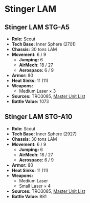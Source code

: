 # Stinger LAM
## Stinger LAM STG-A5
- **Role:** Scout
- **Tech Base:** Inner Sphere (2701)
- **Chassis:** 30 tons LAM
- **Movement:** 6 / 9
  - **Jumping:** 6
  - **AirMech:** 18 / 27
  - **Aerospace:** 6 / 9
- **Armor:** 80
- **Heat Sinks:** 11 (11)
- **Weapons:**
  - Medium Laser × 3
- **Sources:** TRO3085, [Master Unit List](http://masterunitlist.info/Unit/Details/5139/stinger-lam-stg-a5)
- **Battle Value:** 1073

## Stinger LAM STG-A10
- **Role:** Scout
- **Tech Base:** Inner Sphere (2927)
- **Chassis:** 30 tons LAM
- **Movement:** 6 / 9
  - **Jumping:** 6
  - **AirMech:** 18 / 27
  - **Aerospace:** 6 / 9
- **Armor:** 80
- **Heat Sinks:** 11 (11)
- **Weapons:**
  - Medium Laser
  - Small Laser × 4
- **Sources:** TRO3085, [Master Unit List](http://masterunitlist.info/Unit/Details/5138/stinger-lam-stg-a10)
- **Battle Value:** 881

